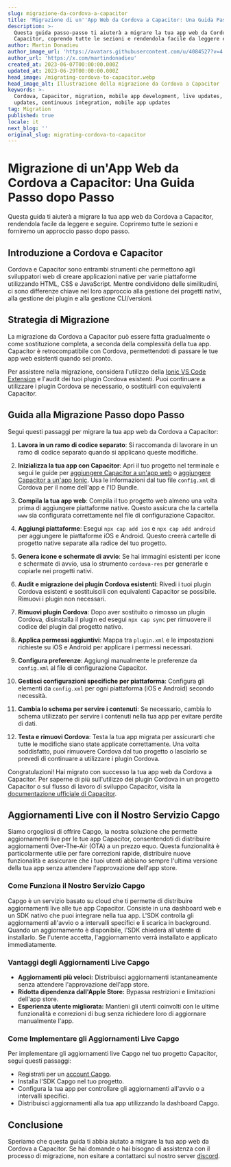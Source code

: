 ```yaml
---
slug: migrazione-da-cordova-a-capacitor
title: 'Migrazione di un''App Web da Cordova a Capacitor: Una Guida Passo-Passo'
description: >-
  Questa guida passo-passo ti aiuterà a migrare la tua app web da Cordova a
  Capacitor, coprendo tutte le sezioni e rendendola facile da leggere e seguire.
author: Martin Donadieu
author_image_url: 'https://avatars.githubusercontent.com/u/4084527?v=4'
author_url: 'https://x.com/martindonadieu'
created_at: 2023-06-07T00:00:00.000Z
updated_at: 2023-06-29T00:00:00.000Z
head_image: /migrating-cordova-to-capacitor.webp
head_image_alt: Illustrazione della migrazione da Cordova a Capacitor
keywords: >-
  Cordova, Capacitor, migration, mobile app development, live updates, OTA
  updates, continuous integration, mobile app updates
tag: Migration
published: true
locale: it
next_blog: ''
original_slug: migrating-cordova-to-capacitor
---
```

# Migrazione di un'App Web da Cordova a Capacitor: Una Guida Passo dopo Passo

Questa guida ti aiuterà a migrare la tua app web da Cordova a Capacitor, rendendola facile da leggere e seguire. Copriremo tutte le sezioni e forniremo un approccio passo dopo passo.

## Introduzione a Cordova e Capacitor

Cordova e Capacitor sono entrambi strumenti che permettono agli sviluppatori web di creare applicazioni native per varie piattaforme utilizzando HTML, CSS e JavaScript. Mentre condividono delle similitudini, ci sono differenze chiave nel loro approccio alla gestione dei progetti nativi, alla gestione dei plugin e alla gestione CLI/versioni.

## Strategia di Migrazione

La migrazione da Cordova a Capacitor può essere fatta gradualmente o come sostituzione completa, a seconda della complessità della tua app. Capacitor è retrocompatibile con Cordova, permettendoti di passare le tue app web esistenti quando sei pronto.

Per assistere nella migrazione, considera l'utilizzo della [Ionic VS Code Extension](https://marketplace.visualstudio.com/items/?itemName=ionic.ionic) e l'audit dei tuoi plugin Cordova esistenti. Puoi continuare a utilizzare i plugin Cordova se necessario, o sostituirli con equivalenti Capacitor.

## Guida alla Migrazione Passo dopo Passo

Segui questi passaggi per migrare la tua app web da Cordova a Capacitor:

1. **Lavora in un ramo di codice separato**: Si raccomanda di lavorare in un ramo di codice separato quando si applicano queste modifiche.

2. **Inizializza la tua app con Capacitor**: Apri il tuo progetto nel terminale e segui le guide per [aggiungere Capacitor a un'app web](https://capacitorjs.com/docs/getting-started/#adding-capacitor-to-your-app) o [aggiungere Capacitor a un'app Ionic](https://capacitorjs.com/docs/getting-started/with-ionic/#existing-ionic-project). Usa le informazioni dal tuo file `config.xml` di Cordova per il nome dell'app e l'ID Bundle.

3. **Compila la tua app web**: Compila il tuo progetto web almeno una volta prima di aggiungere piattaforme native. Questo assicura che la cartella `www` sia configurata correttamente nel file di configurazione Capacitor.

4. **Aggiungi piattaforme**: Esegui `npx cap add ios` e `npx cap add android` per aggiungere le piattaforme iOS e Android. Questo creerà cartelle di progetto native separate alla radice del tuo progetto.

5. **Genera icone e schermate di avvio**: Se hai immagini esistenti per icone e schermate di avvio, usa lo strumento `cordova-res` per generarle e copiarle nei progetti nativi.

6. **Audit e migrazione dei plugin Cordova esistenti**: Rivedi i tuoi plugin Cordova esistenti e sostituiscili con equivalenti Capacitor se possibile. Rimuovi i plugin non necessari.

7. **Rimuovi plugin Cordova**: Dopo aver sostituito o rimosso un plugin Cordova, disinstalla il plugin ed esegui `npx cap sync` per rimuovere il codice del plugin dal progetto nativo.

8. **Applica permessi aggiuntivi**: Mappa tra `plugin.xml` e le impostazioni richieste su iOS e Android per applicare i permessi necessari.

9. **Configura preferenze**: Aggiungi manualmente le preferenze da `config.xml` al file di configurazione Capacitor.

10. **Gestisci configurazioni specifiche per piattaforma**: Configura gli elementi da `config.xml` per ogni piattaforma (iOS e Android) secondo necessità.

11. **Cambia lo schema per servire i contenuti**: Se necessario, cambia lo schema utilizzato per servire i contenuti nella tua app per evitare perdite di dati.

12. **Testa e rimuovi Cordova**: Testa la tua app migrata per assicurarti che tutte le modifiche siano state applicate correttamente. Una volta soddisfatto, puoi rimuovere Cordova dal tuo progetto o lasciarlo se prevedi di continuare a utilizzare i plugin Cordova.

Congratulazioni! Hai migrato con successo la tua app web da Cordova a Capacitor. Per saperne di più sull'utilizzo dei plugin Cordova in un progetto Capacitor o sul flusso di lavoro di sviluppo Capacitor, visita la [documentazione ufficiale di Capacitor](https://capacitorjs.com/docs/).

## Aggiornamenti Live con il Nostro Servizio Capgo

Siamo orgogliosi di offrire Capgo, la nostra soluzione che permette aggiornamenti live per le tue app Capacitor, consentendoti di distribuire aggiornamenti Over-The-Air (OTA) a un prezzo equo. Questa funzionalità è particolarmente utile per fare correzioni rapide, distribuire nuove funzionalità e assicurare che i tuoi utenti abbiano sempre l'ultima versione della tua app senza attendere l'approvazione dell'app store.

### Come Funziona il Nostro Servizio Capgo

Capgo è un servizio basato su cloud che ti permette di distribuire aggiornamenti live alle tue app Capacitor. Consiste in una dashboard web e un SDK nativo che puoi integrare nella tua app. L'SDK controlla gli aggiornamenti all'avvio o a intervalli specifici e li scarica in background. Quando un aggiornamento è disponibile, l'SDK chiederà all'utente di installarlo. Se l'utente accetta, l'aggiornamento verrà installato e applicato immediatamente.

### Vantaggi degli Aggiornamenti Live Capgo

- **Aggiornamenti più veloci:** Distribuisci aggiornamenti istantaneamente senza attendere l'approvazione dell'app store.
- **Ridotta dipendenza dall'Apple Store:** Bypassa restrizioni e limitazioni dell'app store.
- **Esperienza utente migliorata:** Mantieni gli utenti coinvolti con le ultime funzionalità e correzioni di bug senza richiedere loro di aggiornare manualmente l'app.

### Come Implementare gli Aggiornamenti Live Capgo

Per implementare gli aggiornamenti live Capgo nel tuo progetto Capacitor, segui questi passaggi:
- Registrati per un [account Capgo](https://web.capgo.app/).
- Installa l'SDK Capgo nel tuo progetto.
- Configura la tua app per controllare gli aggiornamenti all'avvio o a intervalli specifici.
- Distribuisci aggiornamenti alla tua app utilizzando la dashboard Capgo.

## Conclusione

Speriamo che questa guida ti abbia aiutato a migrare la tua app web da Cordova a Capacitor. Se hai domande o hai bisogno di assistenza con il processo di migrazione, non esitare a contattarci sul nostro server [discord](https://discord.gg/VnYRvBfgA6).
